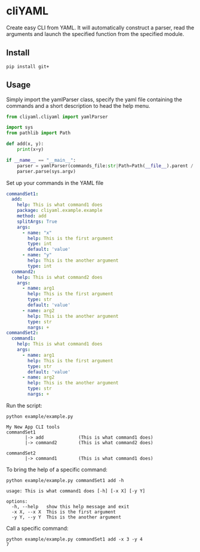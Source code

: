 # cliYAML

Create easy CLI from YAML. It will automatically construct a parser, read the arguments and launch the specified function from the specified module.

## Install

```shell-session
pip install git+

```

## Usage

Simply import the yamlParser class, specify the yaml file containing the commands and a short description to head the help menu.

```python
from cliyaml.cliyaml import yamlParser

import sys
from pathlib import Path

def add(x, y):
    print(x+y)

if __name__ == "__main__":
    parser = yamlParser(commands_file:str|Path=Path(__file__).parent /'commands.yaml',description='My New App CLI tools')
    parser.parse(sys.argv)
```

Set up your commands in the YAML file
```yaml
commandSet1:
  add:
    help: This is what command1 does
    package: cliyaml.example.example
    method: add
    splitArgs: True
    args:
      - name: "x"
        help: This is the first argument
        type: int
        default: 'value'
      - name: "y"
        help: This is the another argument
        type: int
  command2:
    help: This is what command2 does
    args:
      - name: arg1
        help: This is the first argument
        type: str
        default: 'value'
      - name: arg2
        help: This is the another argument
        type: str
        nargs: +
commandSet2:
  command1:
    help: This is what command1 does
    args:
      - name: arg1
        help: This is the first argument
        type: str
        default: 'value'
      - name: arg2
        help: This is the another argument
        type: str
        nargs: +
```

Run the script:

```shell-session
python example/example.py

My New App CLI tools
commandSet1
       |-> add             (This is what command1 does)
       |-> command2        (This is what command2 does)

commandSet2
       |-> command1        (This is what command1 does)
```

To bring the help of a specific command:

```shell-session
python example/example.py commandSet1 add -h

usage: This is what command1 does [-h] [-x X] [-y Y]

options:
  -h, --help   show this help message and exit
  -x X, --x X  This is the first argument
  -y Y, --y Y  This is the another argument
```

Call a specific command:

```shell-session
python example/example.py commandSet1 add -x 3 -y 4
7
```

